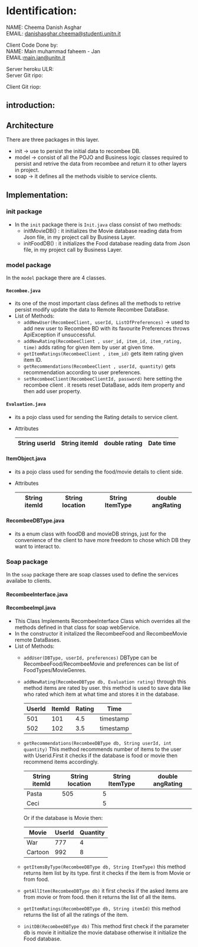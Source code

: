 # Identification:  
NAME: Cheema Danish Asghar  
EMAIL: danishasghar.cheema@studenti.unitn.it  
  
Client Code Done by:  
NAME: Main muhammad faheem - Jan  
EMAIL:main.jan@unitn.it  
  
Server heroku ULR:  
Server Git ripo:  
  
Client Git riop: 

## introduction:


## Architecture
There are three packages in this layer.    
* init -> use to persist the initial data to recombee DB.  
* model -> consist of all the POJO and Business logic classes required to persist and retrive the data from recombee and return it to other layers in project.  
* soap -> it defines all the methods visible to service clients.

  
## Implementation:  

### init package
* In the `init` package there is `Init.java` class consist of two methods:    
  * initMovieDB() : it initializes the Movie database reading data from Json file, in my project call by Business Layer.  
  * initFoodDB() : it initializes the Food database reading data from Json file, in my project call by Business Layer.  

### model package
In the `model` package there are 4 classes.   
#### `Recombee.java` 
* its one of the most important class defines all the methods to retrive persist modify update the data to Remote Recombee DataBase.  
* List of Methods:  
  * `addNewUser(RecombeeClient, userId, ListOfPreferences)` -> used to add new user to Recombee BD with its favourite Preferences throws ApiException if unsuccessful.  
  * `addNewRating(RecombeeClient , user_id, item_id, item_rating, time)` adds rating for   given item by user at given time.  
  * `getItemRatings(RecombeeClient , item_id)`  gets item rating given item ID.  
  * `getRecommendations(RecombeeClient , userId, quantity)` gets recommendation according to user preferences.  
  * `setRecombeeClient(RecombeeClientId, password)` here setting the recombee client . it resets reset DataBase, adds item property and then add user property.  
    
#### `Evaluation.java` 
* its a pojo class used for sending the Rating details to service client.  
* Attributes  
    
     |String userId |String itemId  |double rating  |Date time  |  
     |--------------|---------------|---------------|-----------|  

#### ItemObject.java
* its a pojo class used for sending the food/movie details to client side. 
* Attributes
    
     |String itemId |String location|String ItemType |double angRating|  
     |--------------|---------------|----------------|----------------| 
#### RecombeeDBType.java  
* its a enum class with foodDB and movieDB strings, just for the convenience of the client to have more freedom to chose which DB they want to interact to.
  
### Soap package
In the `soap` package there are soap classes used to define the services availabe to clients.
#### RecombeeInterface.java

#### RecombeeImpl.java
* This Class Implements RecombeeInterface Class which overrides all the methods defined in that class for soap webService.  
* In the constructor it initalized the RecombeeFood and RecombeeMovie remote DataBases. 
* List of Methods:
  * `addUser(DBType, userId, preferences)` DBType can be RecombeeFood/RecombeeMovie and preferences can be list of FoodTypes/MovieGenres.  
  * `addNewRating(RecombeeDBType db, Evaluation rating)` through this method items are rated by user. this method is used to save data like who rated which item at what time and stores it in the database.   

      |UserId |ItemId  |Rating  |Time        |     
      |-------|--------|--------|------------|    
      |501    |101     |4.5     |timestamp   |    
      |502    |102     |3.5     |timestamp   |    

   * `getRecommendations(RecombeeDBType db, String userId, int quantity)` This method recommends number of items to the user   with Userid.First it checks if the database is food or movie then recommend items accordingly.  

        |String itemId |String location|String ItemType |double angRating|           
        |--------------|---------------|----------------|----------------|           
        |Pasta|505   |5        |     
        |Ceci |   |5        |     


        Or if the database is Movie then: 

        |Movie|UserId|Quantity|          
        |-----|------|--------|          
        |War|777   |4       |          
        |Cartoon|992   |8       |    

    * `getItemsByType(RecombeeDBType db, String ItemType)` this method returns item list by its type. first it checks if the   item is from Movie or from food.     
    * `getAllItem(RecombeeDBType db)` it first checks if the asked items are from movie or from food. then it returns the list   of all the items.    
    * `getItemRatings(RecombeeDBType db, String itemId)` this method returns the list of all the ratings of the item.  
    * `initDB(RecombeeDBType db)` This method first check if the parameter db is movie it initialize the movie database   otherwise it initialize the Food database.



   

 









